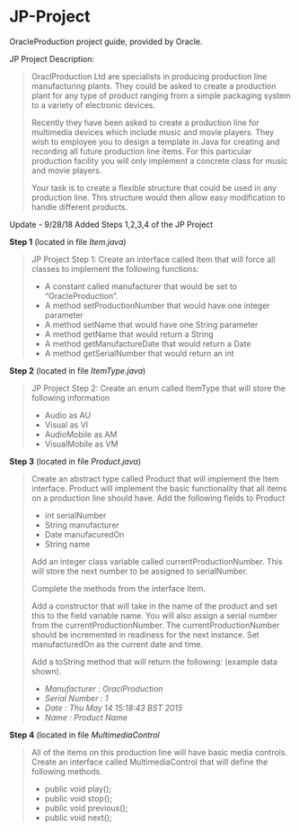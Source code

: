 # JP-Project
OracleProduction project guide, provided by Oracle. 

JP Project Description: 
>OraclProduction Ltd are specialists in producing production line manufacturing plants.
>They could be asked to create a production plant for any type of product ranging from a simple packaging
>system to a variety of electronic devices.
>
>Recently they have been asked to create a production line for multimedia devices which include music
>and movie players. They wish to employee you to design a template in Java for creating and recording all
>future production line items. For this particular production facility you will only implement a concrete
>class for music and movie players.
>
>Your task is to create a flexible structure that could be used in any production line. This structure would
>then allow easy modification to handle different products.

Update - 9/28/18
Added Steps 1,2,3,4 of the JP Project

**Step 1** (located in file *Item.java*)
>JP Project Step 1: Create an interface called Item that will force all classes to
>implement the following functions:
> - A constant called manufacturer that would be set to “OracleProduction”.
> - A method setProductionNumber that would have one integer parameter
> - A method setName that would have one String parameter
> - A method getName that would return a String
> - A method getManufactureDate that would return a Date
> - A method getSerialNumber that would return an int
  
**Step 2** (located in file *ItemType.java*)
>JP Project Step 2: Create an enum called ItemType that will store the following information
> - Audio as AU
> - Visual as VI
> - AudioMobile as AM
> - VisualMobile as VM

**Step 3** (located in file *Product.java*)
>Create an abstract type called Product that will implement the Item interface. Product will implement
>the basic functionality that all items on a production line should have. Add the following fields to Product
> - int serialNumber
> - String manufacturer
> - Date manufacuredOn
> - String name
>
>Add an integer class variable called currentProductionNumber. This will store the next number to be
>assigned to serialNumber.
>
>Complete the methods from the interface Item.
>
>Add a constructor that will take in the name of the product and set this to the field variable name. You
>will also assign a serial number from the currentProductionNumber. The currentProductionNumber
>should be incremented in readiness for the next instance.
>Set manufacturedOn as the current date and time.
>
>Add a toString method that will return the following: (example data shown).
> - *Manufacturer : OraclProduction*
> - *Serial Number : 1*
> - *Date : Thu May 14 15:18:43 BST 2015*
> - *Name : Product Name*

**Step 4** (located in file *MultimediaControl*
>All of the items on this production line will have basic media controls. Create an interface called
>MultimediaControl that will define the following methods.
> - public void play();
> - public void stop();
> - public void previous();
> - public void next();



